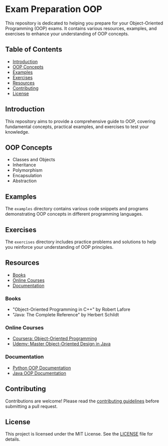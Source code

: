 # Exam Preparation OOP

This repository is dedicated to helping you prepare for your Object-Oriented Programming (OOP) exams. It contains various resources, examples, and exercises to enhance your understanding of OOP concepts.

## Table of Contents

- [Introduction](#introduction)
- [OOP Concepts](#oop-concepts)
- [Examples](#examples)
- [Exercises](#exercises)
- [Resources](#resources)
- [Contributing](#contributing)
- [License](#license)

## Introduction

This repository aims to provide a comprehensive guide to OOP, covering fundamental concepts, practical examples, and exercises to test your knowledge.

## OOP Concepts

- Classes and Objects
- Inheritance
- Polymorphism
- Encapsulation
- Abstraction

## Examples

The `examples` directory contains various code snippets and programs demonstrating OOP concepts in different programming languages.

## Exercises

The `exercises` directory includes practice problems and solutions to help you reinforce your understanding of OOP principles.

## Resources

- [Books](#books)
- [Online Courses](#online-courses)
- [Documentation](#documentation)

### Books

- "Object-Oriented Programming in C++" by Robert Lafore
- "Java: The Complete Reference" by Herbert Schildt

### Online Courses

- [Coursera: Object-Oriented Programming](https://www.coursera.org/courses?query=object%20oriented%20programming)
- [Udemy: Master Object-Oriented Design in Java](https://www.udemy.com/course/master-object-oriented-design-in-java/)

### Documentation

- [Python OOP Documentation](https://docs.python.org/3/tutorial/classes.html)
- [Java OOP Documentation](https://docs.oracle.com/javase/tutorial/java/concepts/)

## Contributing

Contributions are welcome! Please read the [contributing guidelines](CONTRIBUTING.md) before submitting a pull request.

## License

This project is licensed under the MIT License. See the [LICENSE](LICENSE) file for details.